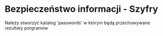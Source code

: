 # Bezpieczeństwo informacji - Szyfry
Należy stworzyć katalog 'passwords' w którym będą przechowywane rezultaty porgramów
